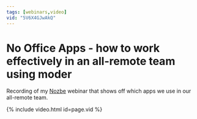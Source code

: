 ```yaml
---
tags: [webinars,video]
vid: "5V6X4GJwAkQ"
---
```


# No Office Apps - how to work effectively in an all-remote team using moder

Recording of my [Nozbe][n] webinar that shows off which apps we use in our all-remote team.

{% include video.html id=page.vid %}

<!--More-->


[n]: https://michael.gratis/nozbe